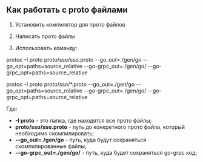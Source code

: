 ## Как работать с proto файлами

1) Установить компилятор для прото файлов 

2) Написать прото файлы

3) Использовать команду: 

protoc -I proto proto/sso/sso.proto --go_out=./gen/go --go_opt=paths=source_relative --go-grpc_out=./gen/go/ --go-grpc_opt=paths=source_relative

protoc -I proto proto/sso/*.proto --go_out=./gen/go --go_opt=paths=source_relative --go-grpc_out=./gen/go/ --go-grpc_opt=paths=source_relative

Где:

+ **-I proto** - это папка, где находятся все прото файлы;
+ **proto/sso/sso.proto** - путь до конкретного прото файла, который необходимо скомпилировать;
+ **--go_out=./gen/go** - путь, куда будут сохраняться скомпилированные файлы;
+ **--go-grpc_out=./gen/go/** - путь, куда будет сохраняться go-grpc код;
